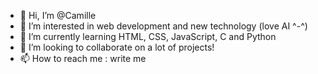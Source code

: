 - 👋 Hi, I’m @Camille
- 👀 I’m interested in web development and new technology (love AI ^-^)
- 🌱 I’m currently learning HTML, CSS, JavaScript, C and Python
- 💞️ I’m looking to collaborate on a lot of projects!
- 📫 How to reach me : write me


